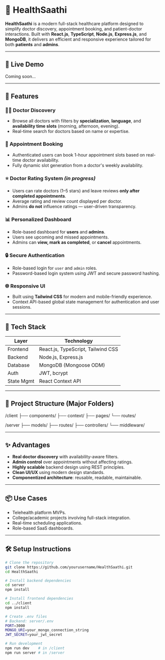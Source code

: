 # 🏥 HealthSaathi

**HealthSaathi** is a modern full-stack healthcare platform designed to simplify doctor discovery, appointment booking, and patient-doctor interactions. Built with **React.js**, **TypeScript**, **Node.js**, **Express.js**, and **MongoDB**, it delivers an efficient and responsive experience tailored for both **patients** and **admins**.

---

## 🔗 Live Demo

Coming soon...

---

## 🚀 Features

### 👨‍⚕️ Doctor Discovery
- Browse all doctors with filters by **specialization**, **language**, and **availability time slots** (morning, afternoon, evening).
- Real-time search for doctors based on name or expertise.

### 📆 Appointment Booking
- Authenticated users can book 1-hour appointment slots based on real-time doctor availability.
- Fully dynamic slot generation from a doctor's weekly availability.

### ⭐ Doctor Rating System *(in progress)*
- Users can rate doctors (1–5 stars) and leave reviews **only after completed appointments**.
- Average rating and review count displayed per doctor.
- Admins **do not** influence ratings — user-driven transparency.

### 📊 Personalized Dashboard
- Role-based dashboard for **users** and **admins**.
- Users see upcoming and missed appointments.
- Admins can **view, mark as completed**, or **cancel** appointments.

### 🔒 Secure Authentication
- Role-based login for `user` and `admin` roles.
- Password-based login system using JWT and secure password hashing.

### 🌐 Responsive UI
- Built using **Tailwind CSS** for modern and mobile-friendly experience.
- Context API-based global state management for authentication and user sessions.

---

## 🧱 Tech Stack

| Layer        | Technology                         |
|--------------|-------------------------------------|
| Frontend     | React.js, TypeScript, Tailwind CSS |
| Backend      | Node.js, Express.js                |
| Database     | MongoDB (Mongoose ODM)             |
| Auth         | JWT, bcrypt                        |
| State Mgmt   | React Context API                  |

---

## 📂 Project Structure (Major Folders)

/client
├── components/
├── context/
├── pages/
└── routes/

/server
├── models/
├── routes/
├── controllers/
└── middleware/


---

## ✨ Advantages

- **Real doctor discovery** with availability-aware filters.
- **Admin control** over appointments without affecting ratings.
- **Highly scalable** backend design using REST principles.
- **Clean UI/UX** using modern design standards.
- **Componentized architecture**: reusable, readable, maintainable.

---

## 📦 Use Cases

- Telehealth platform MVPs.
- College/academic projects involving full-stack integration.
- Real-time scheduling applications.
- Role-based SaaS dashboards.

---

## 🛠️ Setup Instructions

```bash
# Clone the repository
git clone https://github.com/yourusername/HealthSaathi.git
cd HealthSaathi

# Install backend dependencies
cd server
npm install

# Install frontend dependencies
cd ../client
npm install

# Create .env files
# Backend: server/.env
PORT=3000
MONGO_URI=your_mongo_connection_string
JWT_SECRET=your_jwt_secret

# Run development
npm run dev    # in /client
npm run server # in /server

